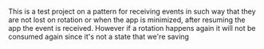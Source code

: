 This is a test project on a pattern for receiving events in such way that they are not lost on rotation or when the app is minimized, 
after resuming the app the event is received.
However if a rotation happens again it will not be consumed again since it's not a state that we're saving
